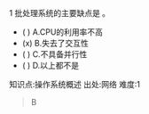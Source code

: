 1
批处理系统的主要缺点是 。
- ( ) A.CPU的利用率不高
- (x) B.失去了交互性
- ( ) C.不具备并行性
- ( ) D.以上都不是

知识点:操作系统概述
出处:网络
难度:1
> B
